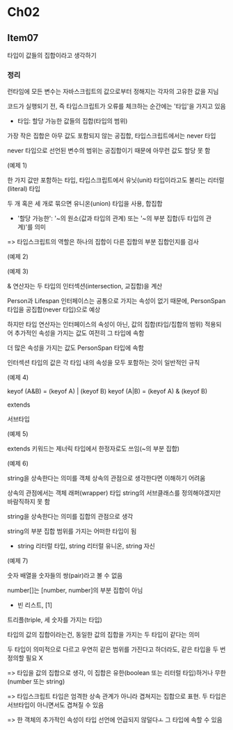 # Ch02

## Item07

타입이 값들의 집합이라고 생각하기

### 정리

런타임에 모든 변수는 자바스크립트의 값으로부터 정해지는 각자의 고유한 값을 지님

코드가 실행되기 전, 즉 타입스크립트가 오류를 체크하는 순간에는 '타입'을 가지고 있음

- 타입: 할당 가능한 값들의 집합(타입의 범위)

가장 작은 집합은 아무 값도 포함되지 않는 공집합, 타입스크립트에서는 never 타입

never 타입으로 선언된 변수의 범위는 공집합이기 때문에 아무런 값도 할당 못 함

(예제 1)

한 가지 값만 포함하는 타입, 타입스크립트에서 유닛(unit) 타입이라고도 불리는 리터럴(literal) 타입

두 개 혹은 세 개로 묶으면 유니온(union) 타입을 사용, 합집합

- '할당 가능한': '~의 원소(값과 타입의 관계) 또는 '~의 부분 집합(두 타입의 관계)'를 의미

=> 타입스크립트의 역할은 하나의 집합이 다른 집합의 부분 집합인지를 검사

(예제 2)

(예제 3)

& 연산자는 두 타입의 인터섹션(intersection, 교집합)을 계산

Person과 Lifespan 인터페이스는 공통으로 가지는 속성이 없기 때문에, PersonSpan 타입을 공집합(never 타입)으로 예상

하지만 타입 연산자는 인터페이스의 속성이 아닌, 값의 집합(타입/집합의 범위) 적용되어 추가적인 속성을 가지는 값도 여전히 그 타입에 속함

더 많은 속성을 가지는 값도 PersonSpan 타입에 속함

인터섹션 타입의 값은 각 타입 내의 속성을 모두 포함하는 것이 일반적인 규칙

(예제 4)

keyof (A&B) = (keyof A) | (keyof B)
keyof (A|B) = (keyof A) & (keyof B)

extends

서브타입

(예제 5)

extends 키워드는 제너릭 타입에서 한정자로도 쓰임(~의 부분 집합)

(예제 6)

string을 상속한다는 의미를 객체 상속의 관점으로 생각한다면 이해하기 어려움

상속의 관점에서는 객체 래퍼(wrapper) 타입 string의 서브클래스를 정의해야겠지만 바람직하지 못 함

string을 상속한다는 의미를 집합의 관점으로 생각

string의 부분 집합 범위를 가지는 어떠한 타입이 됨

- string 리터럴 타입, string 리터럴 유니온, string 자신

(예제 7)

숫자 배열을 숫자들의 쌍(pair)라고 볼 수 없음

number[]는 [number, number]의 부분 집합이 아님

- 빈 리스트, [1]

트리플(triple, 세 숫자를 가지는 타입)

타입의 값의 집합이라는건, 동일한 값의 집합을 가지는 두 타입이 같다는 의미

두 타입이 의미적으로 다르고 우연히 같은 범위를 가진다고 하더라도, 같은 타입을 두 번 정의할 필요 X

=> 타입을 값의 집합으로 생각, 이 집합은 유한(boolean 또는 리터럴 타입)하거나 무한(number 또는 string)

=> 타입스크립트 타입은 엄격한 상속 관계가 아니라 겹쳐지는 집합으로 표현. 두 타입은 서브타입이 아니면서도 겹쳐질 수 있음

=> 한 객체의 추가적인 속성이 타입 선언에 언급되지 않덜다ㅗ 그 타입에 속할 수 있음
